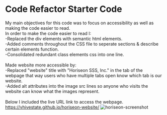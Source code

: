# Code Refactor Starter Code
My main objectives for this code was to focus on accessibility as well as making the code easier to read. 
<br />
In order to make the code easier to read I: <br />
-Replaced the div elements with semantic html elements.<br />
-Added comments throughout the CSS file to seperate sections & describe certain elements function.<br />
-Consolidated redundant class elements css into one line.<br />
<br />
Made website more accessible by: <br />
-Replaced "website" title with "Horiseon SSS, Inc." in the tab of the webpage that way users who have multiple tabs open know which tab is our website. <br />
-Added alt attributes into the image src lines so anyone who visits the website can know what the images represent. <br />
<br />
Below I included the live URL link to access the webpage.
<br />
https://vhivestate.github.io/horiseon-website/
![horiseon-screenshot](/horiseon-website/horiseon-screenshot.png)